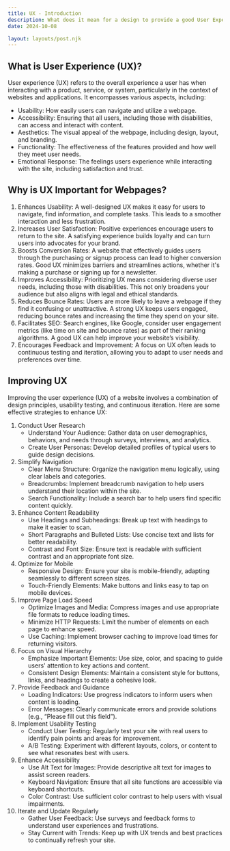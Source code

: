 ```yaml
---
title: UX - Introduction
description: What does it mean for a design to provide a good User Experience
date: 2024-10-08

layout: layouts/post.njk
---
```


## What is User Experience (UX)?

User experience (UX) refers to the overall experience a user has when interacting with a product, service, or system, particularly in the context of websites and applications. It encompasses various aspects, including:

- Usability: How easily users can navigate and utilize a webpage.
- Accessibility: Ensuring that all users, including those with disabilities, can access and interact with content.
- Aesthetics: The visual appeal of the webpage, including design, layout, and branding.
- Functionality: The effectiveness of the features provided and how well they meet user needs.
- Emotional Response: The feelings users experience while interacting with the site, including satisfaction and trust.

## Why is UX Important for Webpages?

1. Enhances Usability: A well-designed UX makes it easy for users to navigate, find information, and complete tasks. This leads to a smoother interaction and less frustration.
2. Increases User Satisfaction: Positive experiences encourage users to return to the site. A satisfying experience builds loyalty and can turn users into advocates for your brand.
3. Boosts Conversion Rates: A website that effectively guides users through the purchasing or signup process can lead to higher conversion rates. Good UX minimizes barriers and streamlines actions, whether it's making a purchase or signing up for a newsletter.
4. Improves Accessibility: Prioritizing UX means considering diverse user needs, including those with disabilities. This not only broadens your audience but also aligns with legal and ethical standards.
5. Reduces Bounce Rates: Users are more likely to leave a webpage if they find it confusing or unattractive. A strong UX keeps users engaged, reducing bounce rates and increasing the time they spend on your site.
6. Facilitates SEO: Search engines, like Google, consider user engagement metrics (like time on site and bounce rates) as part of their ranking algorithms. A good UX can help improve your website’s visibility.
7. Encourages Feedback and Improvement: A focus on UX often leads to continuous testing and iteration, allowing you to adapt to user needs and preferences over time.

## Improving UX

Improving the user experience (UX) of a website involves a combination of design principles, usability testing, and continuous iteration. Here are some effective strategies to enhance UX:

1. Conduct User Research
    - Understand Your Audience: Gather data on user demographics, behaviors, and needs through surveys, interviews, and analytics.
    - Create User Personas: Develop detailed profiles of typical users to guide design decisions.
2. Simplify Navigation
    - Clear Menu Structure: Organize the navigation menu logically, using clear labels and categories.
    - Breadcrumbs: Implement breadcrumb navigation to help users understand their location within the site.
    - Search Functionality: Include a search bar to help users find specific content quickly.
3. Enhance Content Readability
    - Use Headings and Subheadings: Break up text with headings to make it easier to scan.
    - Short Paragraphs and Bulleted Lists: Use concise text and lists for better readability.
    - Contrast and Font Size: Ensure text is readable with sufficient contrast and an appropriate font size.
4. Optimize for Mobile
    - Responsive Design: Ensure your site is mobile-friendly, adapting seamlessly to different screen sizes.
    - Touch-Friendly Elements: Make buttons and links easy to tap on mobile devices.
5. Improve Page Load Speed
    - Optimize Images and Media: Compress images and use appropriate file formats to reduce loading times.
    - Minimize HTTP Requests: Limit the number of elements on each page to enhance speed.
    - Use Caching: Implement browser caching to improve load times for returning visitors.
6. Focus on Visual Hierarchy
    - Emphasize Important Elements: Use size, color, and spacing to guide users' attention to key actions and content.
    - Consistent Design Elements: Maintain a consistent style for buttons, links, and headings to create a cohesive look.
7. Provide Feedback and Guidance
    - Loading Indicators: Use progress indicators to inform users when content is loading.
    - Error Messages: Clearly communicate errors and provide solutions (e.g., “Please fill out this field”).
8. Implement Usability Testing
    - Conduct User Testing: Regularly test your site with real users to identify pain points and areas for improvement.
    - A/B Testing: Experiment with different layouts, colors, or content to see what resonates best with users.
9. Enhance Accessibility
    - Use Alt Text for Images: Provide descriptive alt text for images to assist screen readers.
    - Keyboard Navigation: Ensure that all site functions are accessible via keyboard shortcuts.
    - Color Contrast: Use sufficient color contrast to help users with visual impairments.
10. Iterate and Update Regularly
    - Gather User Feedback: Use surveys and feedback forms to understand user experiences and frustrations.
    - Stay Current with Trends: Keep up with UX trends and best practices to continually refresh your site.

